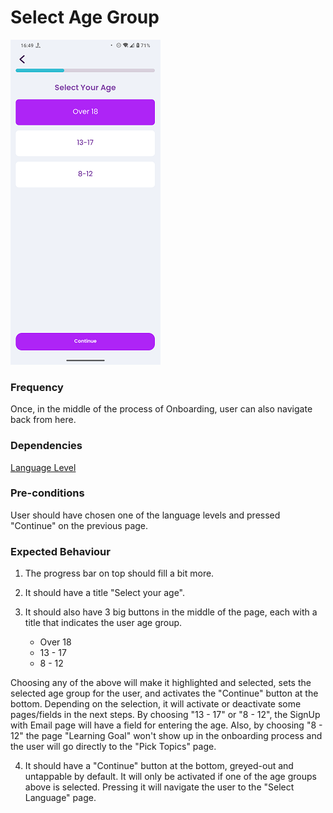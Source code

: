 # Select Age Group

![SelectAgeGroup](../_media/Onboarding/SelectAgeGroup.png)

### Frequency

Once, in the middle of the process of Onboarding, user can also navigate back from here.

### Dependencies

[Language Level](docs/onboarding/LanguageLevel.md)

### Pre-conditions

User should have chosen one of the language levels and pressed "Continue" on the previous page.

### Expected Behaviour

1. The progress bar on top should fill a bit more.

2. It should have a title "Select your age".

3. It should also have 3 big buttons in the middle of the page, each with a title that indicates the user age group.
   - Over 18
   - 13 - 17
   - 8 - 12

Choosing any of the above will make it highlighted and selected, sets the selected age group for the user, and activates the "Continue" button at the bottom.
Depending on the selection, it will activate or deactivate some pages/fields in the next steps.
By choosing "13 - 17" or "8 - 12", the SignUp with Email page will have a field for entering the age.
Also, by choosing "8 - 12" the page "Learning Goal" won't show up in the onboarding process and the user will go directly to the "Pick Topics" page.

4. It should have a "Continue" button at the bottom, greyed-out and untappable by default. It will only be activated if one of the age groups above is selected. Pressing it will navigate the user to the "Select Language" page.
